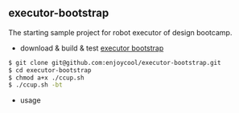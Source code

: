## executor-bootstrap

The starting sample project for robot executor of design bootcamp.

- download & build & test [executor bootstrap](https://github.com/enjoycool/executor-bootstrap)

```sh
$ git clone git@github.com:enjoycool/executor-bootstrap.git
$ cd executor-bootstrap
$ chmod a+x ./ccup.sh
$ ./ccup.sh -bt
```

- usage

```sh
```
